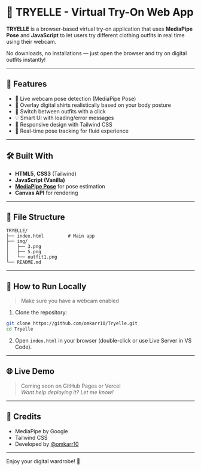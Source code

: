 # 👕 TRYELLE - Virtual Try-On Web App

**TRYELLE** is a browser-based virtual try-on application that uses **MediaPipe Pose** and **JavaScript** to let users try different clothing outfits in real time using their webcam.

No downloads, no installations — just open the browser and try on digital outfits instantly!

---

## 🚀 Features

- 🎥 Live webcam pose detection (MediaPipe Pose)
- 👔 Overlay digital shirts realistically based on your body posture
- 🔁 Switch between outfits with a click
- 💡 Smart UI with loading/error messages
- 📱 Responsive design with Tailwind CSS
- 🧠 Real-time pose tracking for fluid experience

---

## 🛠️ Built With

- **HTML5**, **CSS3** (Tailwind)
- **JavaScript (Vanilla)**
- **[MediaPipe Pose](https://google.github.io/mediapipe/solutions/pose)** for pose estimation
- **Canvas API** for rendering

---

## 📂 File Structure

```
TRYELLE/
├── index.html         # Main app
├── img/
│   ├── 3.png
│   ├── 5.png
│   └── outfit1.png
└── README.md
```

---

## 🧪 How to Run Locally

> Make sure you have a webcam enabled

1. Clone the repository:

```bash
git clone https://github.com/omkarr10/Tryelle.git
cd Tryelle
```

2. Open `index.html` in your browser (double-click or use Live Server in VS Code).

---

## 🌐 Live Demo

> Coming soon on GitHub Pages or Vercel  
> _Want help deploying it? Let me know!_

---

## 🙌 Credits

- MediaPipe by Google  
- Tailwind CSS  
- Developed by [@omkarr10](https://github.com/omkarr10)

---

Enjoy your digital wardrobe! 🎉
